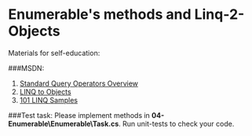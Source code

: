 # Enumerable's methods and Linq-2-Objects

Materials for self-education:

###MSDN:
1. [Standard Query Operators Overview](http://msdn.microsoft.com/en-us/library/bb397896.aspx)
2. [LINQ to Objects](http://msdn.microsoft.com/en-us/library/bb397919.aspx)
3. [101 LINQ Samples](http://code.msdn.microsoft.com/101-LINQ-Samples-3fb9811b)

###Test task:
Please implement methods in **04-Enumerable\Enumerable\Task.cs**. Run unit-tests to check your code.